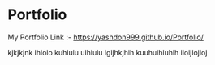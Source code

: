 # Portfolio
My Portfolio Link :-
https://yashdon999.github.io/Portfolio/

kjkjkjnk
ihioio
kuhiuiu
uihiuiu
igijhkjhih
kuuhuihiuhih
iioijiojioj
